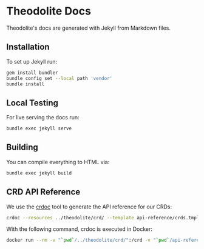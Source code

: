# Theodolite Docs

Theodolite's docs are generated with Jekyll from Markdown files.

## Installation

To set up Jekyll run:

```sh
gem install bundler
bundle config set --local path 'vendor'
bundle install
```

## Local Testing

For live serving the docs run:

```sh
bundle exec jekyll serve
```

## Building

You can compile everything to HTML via:

```sh
bundle exec jekyll build
```

## CRD API Reference

We use the [crdoc](https://github.com/fybrik/crdoc) tool to generate the API reference for our CRDs:

```sh
crdoc --resources ../theodolite/crd/ --template api-reference/crds.tmpl  --output api-reference/crds.md
```

With the following command, crdoc is executed in Docker:

```sh
docker run --rm -v "`pwd`/../theodolite/crd/":/crd -v "`pwd`/api-reference":/api-reference ghcr.io/fybrik/crdoc:0.6.2 --resources /crd/ --template /api-reference/crds.tmpl --output /api-reference/crds.md
```
